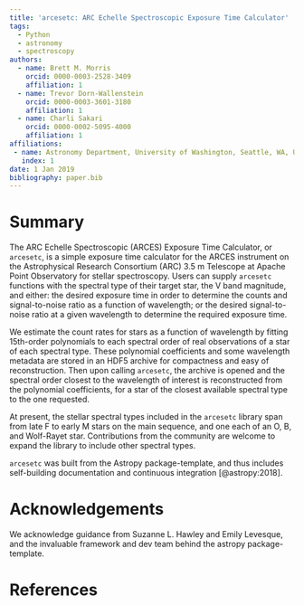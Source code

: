 ```yaml
---
title: 'arcesetc: ARC Echelle Spectroscopic Exposure Time Calculator'
tags:
  - Python
  - astronomy
  - spectroscopy
authors:
  - name: Brett M. Morris
    orcid: 0000-0003-2528-3409
    affiliation: 1
  - name: Trevor Dorn-Wallenstein
    orcid: 0000-0003-3601-3180
    affiliation: 1
  - name: Charli Sakari
    orcid: 0000-0002-5095-4000
    affiliation: 1
affiliations:
 - name: Astronomy Department, University of Washington, Seattle, WA, USA
   index: 1
date: 1 Jan 2019
bibliography: paper.bib
--- 
```


# Summary

The ARC Echelle Spectroscopic (ARCES) Exposure Time Calculator, or ``arcesetc``,
is a simple exposure time calculator for the ARCES instrument on the 
Astrophysical Research Consortium (ARC) 3.5 m Telescope at Apache Point 
Observatory for stellar spectroscopy. Users can supply ``arcesetc`` functions 
with the spectral type of their target star, the V band magnitude, and either: 
the desired exposure time in order to determine the counts and signal-to-noise
ratio as a function of wavelength; or the desired signal-to-noise ratio at a 
given wavelength to determine the required exposure time. 

We estimate the count rates for stars as a function of wavelength by fitting 
15th-order polynomials to each spectral order of real observations of a star of 
each spectral type. These polynomial coefficients and some wavelength metadata
are stored in an HDF5 archive for compactness and easy of reconstruction. Then
upon calling ``arcesetc``, the archive is opened and the spectral order closest
to the wavelength of interest is reconstructed from the polynomial 
coefficients, for a star of the closest available spectral type to the one 
requested. 

At present, the stellar spectral types included in the ``arcesetc`` library
span from late F to early M stars on the main sequence, and one each of an 
O, B, and Wolf-Rayet star. Contributions from the community are welcome to 
expand the library to include other spectral types.

``arcesetc`` was built from the Astropy package-template, and thus includes 
self-building documentation and continuous integration [@astropy:2018].

# Acknowledgements

We acknowledge guidance from Suzanne L. Hawley and Emily Levesque, and the invaluable 
framework and dev team behind the astropy package-template.

# References
